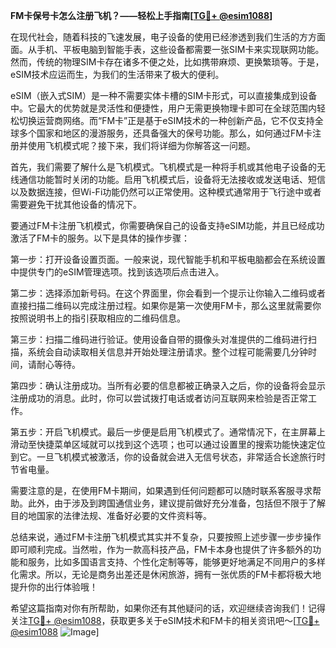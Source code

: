 **FM卡保号卡怎么注册飞机？——轻松上手指南[[TG💪+ @esim1088](https://t.me/s/esim1088)]**

在现代社会，随着科技的飞速发展，电子设备的使用已经渗透到我们生活的方方面面。从手机、平板电脑到智能手表，这些设备都需要一张SIM卡来实现联网功能。然而，传统的物理SIM卡存在诸多不便之处，比如携带麻烦、更换繁琐等。于是，eSIM技术应运而生，为我们的生活带来了极大的便利。

eSIM（嵌入式SIM）是一种不需要实体卡槽的SIM卡形式，可以直接集成到设备中。它最大的优势就是灵活性和便捷性，用户无需更换物理卡即可在全球范围内轻松切换运营商网络。而“FM卡”正是基于eSIM技术的一种创新产品，它不仅支持全球多个国家和地区的漫游服务，还具备强大的保号功能。那么，如何通过FM卡注册并使用飞机模式呢？接下来，我们将详细为你解答这一问题。

首先，我们需要了解什么是飞机模式。飞机模式是一种将手机或其他电子设备的无线通信功能暂时关闭的功能。启用飞机模式后，设备将无法接收或发送电话、短信以及数据连接，但Wi-Fi功能仍然可以正常使用。这种模式通常用于飞行途中或者需要避免干扰其他设备的情况下。

要通过FM卡注册飞机模式，你需要确保自己的设备支持eSIM功能，并且已经成功激活了FM卡的服务。以下是具体的操作步骤：

第一步：打开设备设置页面。一般来说，现代智能手机和平板电脑都会在系统设置中提供专门的eSIM管理选项。找到该选项后点击进入。

第二步：选择添加新号码。在这个界面里，你会看到一个提示让你输入二维码或者直接扫描二维码以完成注册过程。如果你是第一次使用FM卡，那么这里就需要你按照说明书上的指引获取相应的二维码信息。

第三步：扫描二维码进行验证。使用设备自带的摄像头对准提供的二维码进行扫描，系统会自动读取相关信息并开始处理注册请求。整个过程可能需要几分钟时间，请耐心等待。

第四步：确认注册成功。当所有必要的信息都被正确录入之后，你的设备将会显示注册成功的消息。此时，你可以尝试拨打电话或者访问互联网来检验是否正常工作。

第五步：开启飞机模式。最后一步便是启用飞机模式了。通常情况下，在主屏幕上滑动至快捷菜单区域就可以找到这个选项；也可以通过设置里的搜索功能快速定位到它。一旦飞机模式被激活，你的设备就会进入无信号状态，非常适合长途旅行时节省电量。

需要注意的是，在使用FM卡期间，如果遇到任何问题都可以随时联系客服寻求帮助。此外，由于涉及到跨国通信业务，建议提前做好充分准备，包括但不限于了解目的地国家的法律法规、准备好必要的文件资料等。

总结来说，通过FM卡注册飞机模式其实并不复杂，只要按照上述步骤一步步操作即可顺利完成。当然啦，作为一款高科技产品，FM卡本身也提供了许多额外的功能和服务，比如多国语言支持、个性化定制等等，能够更好地满足不同用户的多样化需求。所以，无论是商务出差还是休闲旅游，拥有一张优质的FM卡都将极大地提升你的出行体验哦！

希望这篇指南对你有所帮助，如果你还有其他疑问的话，欢迎继续咨询我们！记得关注[TG💪+ @esim1088](https://t.me/s/esim1088)，获取更多关于eSIM技术和FM卡的相关资讯吧～[[TG💪+ @esim1088](https://t.me/s/esim1088) ![Image](https://i.postimg.cc/4NQfJmqS/Snipaste-2025-05-13-00-14-12.png)]